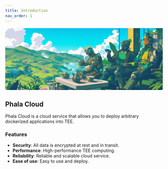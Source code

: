 ```yaml
---
title: Introduction
nav_order: 1
---
```


![banner](/imgs/banner.png)

## Phala Cloud

Phala Cloud is a cloud service that allows you to deploy arbitrary dockerized applications into TEE.

### Features

- **Security**: All data is encrypted at rest and in transit.
- **Performance**: High-performance TEE computing.
- **Reliability**: Reliable and scalable cloud service.
- **Ease of use**: Easy to use and deploy.
